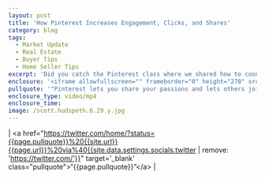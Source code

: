 ```yaml
---
layout: post
title: 'How Pinterest Increases Engagement, Clicks, and Shares'
category: blog
tags:
  - Market Update
  - Real Estate
  - Buyer Tips
  - Home Seller Tips
excerpt: 'Did you catch the Pinterest class where we shared how to connect, engage, and interact with your current and past database?'
enclosure: '<iframe allowfullscreen="" frameborder="0" height="270" src="https://www.youtube.com/embed/6gDilUo2tjo" width="480"></iframe>'
pullquote: '"Pinterest lets you share your passions and lets others join."'
enclosure_type: video/mp4
enclosure_time:
image: /scott.hudspeth.6.29.y.jpg
---
```



| &lt;a href="https://twitter.com/home/?status={{page.pullquote}}%20{{site.url}}{{page.url}}%20via%40{{site.data.settings.socials.twitter       | remove: 'https://twitter.com/'}}" target='_blank' class="pullquote"&gt;“{{page.pullquote}}”&lt;/a&gt; |